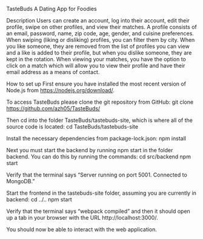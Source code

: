 TasteBuds
A Dating App for Foodies

Description
Users can create an account, log into their account, edit their profile, swipe on other profiles, and view their matches. A profile consists of an email, password, name, zip code, age, gender, and cuisine preferences. When swiping (liking or disliking) profiles, you can filter them by city. When you like someone, they are removed from the list of profiles you can view and a like is added to their profile, but when you dislike someone, they are kept in the rotation. When viewing your matches, you have the option to click on a match which will allow you to view their profile and have their email address as a means of contact. 

How to set up
First ensure you have installed the most recent version of Node.js from https://nodejs.org/download/.

To access TasteBuds please clone the git repository from GitHub:
git clone https://github.com/azh05/TasteBuds/

Then cd into the folder TasteBuds/tastebuds-site, which is where all of the source code is located:
cd TasteBuds/tastebuds-site

Install the necessary dependencies from package-lock.json:
npm install

Next you must start the backend by running npm start in the folder backend.  You can do this by running the commands:
cd src/backend
npm start

Verify that the terminal says “Server running on port 5001. Connected to MongoDB.”

Start the frontend in the tastebuds-site folder, assuming you are currently in backend:
cd ../..
npm  start

Verify that the terminal says “webpack compiled” and then it should open up a tab in your browser with the URL http://localhost:3000/.

You should now be able to interact with the web application.